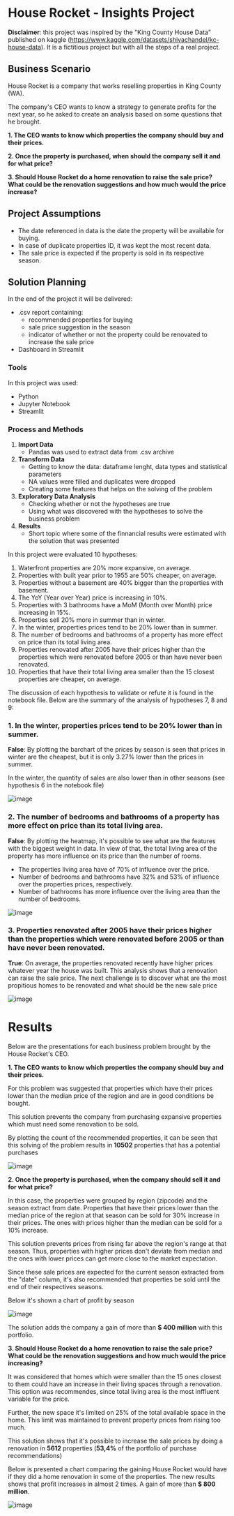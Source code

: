 # House Rocket - Insights Project

**Disclaimer**: this project was inspired by the "King County House Data" published on kaggle (https://www.kaggle.com/datasets/shivachandel/kc-house-data). It is a fictitious project but with all the steps of a real project.

## Business Scenario

House Rocket is a company that works reselling properties in King County (WA).

The company's CEO wants to know a strategy to generate profits for the next year, so he asked to create an analysis based on some questions that he brought.

**1. The CEO wants to know which properties the company should buy and their prices.**

**2. Once the property is purchased, when should the company sell it and for what price?**

**3. Should House Rocket do a home renovation to raise the sale price? What could be the renovation suggestions and how much would the price increase?**

## Project Assumptions

- The date referenced in data is the date the property will be available for buying.
- In case of duplicate properties ID, it was kept the most recent data.
- The sale price is expected if the property is sold in its respective season.

## Solution Planning

In the end of the project it will be delivered:
- .csv report containing:
  - recommended properties for buying
  - sale price suggestion in the season
  - indicator of whether or not the property could be renovated to increase the sale price 
- Dashboard in Streamlit
  
 ### Tools
  
  In this project was used:
  - Python
  - Jupyter Notebook
  - Streamlit
  
 ### Process and Methods
  
 1. **Import Data**
    - Pandas was used to extract data from .csv archive
 2. **Transform Data**
    - Getting to know the data: dataframe lenght, data types and statistical parameters
    - NA values were filled and duplicates were dropped
    - Creating some features that helps on the solving of the problem
 3. **Exploratory Data Analysis**
    - Checking whether or not the hypotheses are true
    - Using what was discovered with the hypotheses to solve the business problem
 4. **Results**
    - Short topic where some of the finnancial results were estimated with the solution that was presented
   
 In this project were evaluated 10 hypotheses:
 
 1. Waterfront properties  are 20% more expansive, on average.
 2. Properties with built year prior to 1955 are 50% cheaper, on average.
 3. Properties without a basement are 40% bigger than the properties with basement.
 4. The YoY (Year over Year) price is increasing in 10%.
 5. Properties with 3 bathrooms have a MoM (Month over Month) price increasing in 15%. 
 6. Properties sell 20% more in summer than in winter.
 7. In the winter, properties prices tend to be 20% lower than in summer.
 8. The number of bedrooms and bathrooms of a property has more effect on price than its total living area.
 9. Properties renovated after 2005 have their prices higher than the properties which were renovated before 2005 or than have never been renovated.
 10. Properties that have their total living area smaller than the 15 closest properties are cheaper, on average.

 The discussion of each hypothesis to validate or refute it is found in the notebook file. Below are the summary of the analysis of hypotheses 7, 8 and 9:

  ### 1. In the winter, properties prices tend to be 20% lower than in summer.
  
  **False**: By plotting the barchart of the prices by season is seen that prices in winter are the cheapest, but it is only 3.27% lower than the prices in summer.
  
  In the winter, the quantity of sales are also lower than in other seasons (see hypothesis 6 in the notebook file)
  
  ![image](https://user-images.githubusercontent.com/110054775/187316945-a467b517-dd97-40a1-a1ba-48e6c22dd548.png)
  
  ### 2. The number of bedrooms and bathrooms of a property has more effect on price than its total living area.
  
  **False**: By plotting the heatmap, it's possible to see what are the features with the biggest weight in data. In view of that, the total living area of the property has more influence on its price than the number of rooms.

- The properties living area have of 70% of influence over the price.
- Number of bedrooms and bathrooms have 32% and 53% of influence over the properties prices, respectively.
- Number of bathrooms has more influence over the living area than the number of bedrooms.

![image](https://user-images.githubusercontent.com/110054775/187319450-689872f4-d299-4108-bcfc-4d2b14c9ef88.png)

### 3. Properties renovated after 2005 have their prices higher than the properties which were renovated before 2005 or than have never been renovated.

**True**: On average, the properties renovated recently have higher prices whatever year the house was built. This analysis shows that a renovation can raise the sale price. The next challenge is to discover what are the most propitious homes to be renovated and what should be the new sale price

![image](https://user-images.githubusercontent.com/110054775/187319535-c0455e6e-c86a-4ecd-a636-f968cee75322.png)

# Results

Below are the presentations for each business problem brought by the House Rocket's CEO.

**1. The CEO wants to know which properties the company should buy and their prices.**

For this problem was suggested that properties which have their prices lower than the median price of the region and are in good conditions be bought.

This solution prevents the company from purchasing expansive properties which must need some renovation to be sold.

By plotting the count of the recommended properties, it can be seen that this solving of the problem results in **10502** properties that has a potential purchases

![image](https://user-images.githubusercontent.com/110054775/187498380-8330ea96-ec60-4b50-bf4c-e2ce02fe0c28.png)

**2. Once the property is purchased, when the company should sell it and for what price?**

In this case, the properties were grouped by region (zipcode) and the season extract from date. Properties that have their prices lower than the median price of the region at that season can be sold for 30% increase in their prices. The ones with prices higher than the median can be sold for a 10% increase.

This solution prevents prices from rising far above the region's range at that season. Thus, properties with higher prices don't deviate from median and the ones with lower prices can get more close to the market expectation.

Since these sale prices are expected for the current season extracted from the "date" column, it's also recommended that properties be sold until the end of their respectives seasons.

Below it's shown a chart of profit by season

![image](https://user-images.githubusercontent.com/110054775/187521576-0c3d3629-cde9-48fe-ae02-9904ba0a9574.png)

The solution adds the company a gain of more than **$ 400 million** with this portfolio.

**3. Should House Rocket do a home renovation to raise the sale price? What could be the renovation suggestions and how much would the price increasing?**

It was considered that homes which were smaller than the 15 ones closest to them could have an increase in their living spaces through a renovation. This option was recommendes, since total living area is the most inffluent variable for the price.

Further, the new space it's limited on 25% of the total available space in the home. This limit was maintained to prevent property prices from rising too much. 

This solution shows that it's possible to increase the sale prices by doing a renovation in **5612** properties (**53,4%** of the portfolio of purchase recommendations)

Below is presented a chart comparing the gaining House Rocket would have if they did a home renovation in some of the properties. The new results shows that profit increases in almost 2 times. A gain of more than **$ 800 million**. 

![image](https://user-images.githubusercontent.com/110054775/187540653-7d67585e-d5e6-4744-9cc2-f89a610163f1.png)















  
  
  
   



